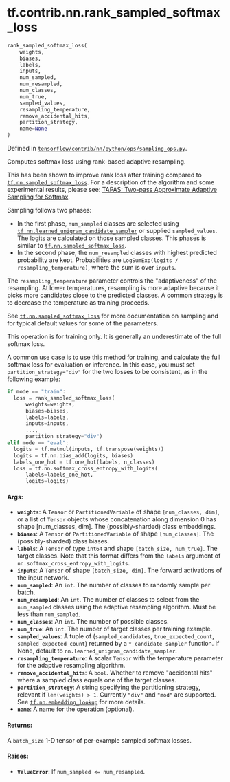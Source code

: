 <div itemscope itemtype="http://developers.google.com/ReferenceObject">
<meta itemprop="name" content="tf.contrib.nn.rank_sampled_softmax_loss" />
</div>

# tf.contrib.nn.rank_sampled_softmax_loss

``` python
rank_sampled_softmax_loss(
    weights,
    biases,
    labels,
    inputs,
    num_sampled,
    num_resampled,
    num_classes,
    num_true,
    sampled_values,
    resampling_temperature,
    remove_accidental_hits,
    partition_strategy,
    name=None
)
```



Defined in [`tensorflow/contrib/nn/python/ops/sampling_ops.py`](https://www.tensorflow.org/code/tensorflow/contrib/nn/python/ops/sampling_ops.py).

Computes softmax loss using rank-based adaptive resampling.

This has been shown to improve rank loss after training compared to
[`tf.nn.sampled_softmax_loss`](../../../tf/nn/sampled_softmax_loss.md). For a description of the algorithm and some
experimental results, please see: [TAPAS: Two-pass Approximate Adaptive
Sampling for Softmax](https://arxiv.org/abs/1707.03073).

Sampling follows two phases:
* In the first phase, `num_sampled` classes are selected using
  [`tf.nn.learned_unigram_candidate_sampler`](../../../tf/nn/learned_unigram_candidate_sampler.md) or supplied `sampled_values`.
  The logits are calculated on those sampled classes. This phases is
  similar to [`tf.nn.sampled_softmax_loss`](../../../tf/nn/sampled_softmax_loss.md).
* In the second phase, the `num_resampled` classes with highest predicted
  probability are kept. Probabilities are
  `LogSumExp(logits / resampling_temperature)`, where the sum is over
  `inputs`.

The `resampling_temperature` parameter controls the "adaptiveness" of the
resampling. At lower temperatures, resampling is more adaptive because it
picks more candidates close to the predicted classes. A common strategy is
to decrease the temperature as training proceeds.

See [`tf.nn.sampled_softmax_loss`](../../../tf/nn/sampled_softmax_loss.md) for more documentation on sampling and
for typical default values for some of the parameters.

This operation is for training only. It is generally an underestimate of
the full softmax loss.

A common use case is to use this method for training, and calculate the full
softmax loss for evaluation or inference. In this case, you must set
`partition_strategy="div"` for the two losses to be consistent, as in the
following example:

```python
if mode == "train":
  loss = rank_sampled_softmax_loss(
      weights=weights,
      biases=biases,
      labels=labels,
      inputs=inputs,
      ...,
      partition_strategy="div")
elif mode == "eval":
  logits = tf.matmul(inputs, tf.transpose(weights))
  logits = tf.nn.bias_add(logits, biases)
  labels_one_hot = tf.one_hot(labels, n_classes)
  loss = tf.nn.softmax_cross_entropy_with_logits(
      labels=labels_one_hot,
      logits=logits)
```

#### Args:

* <b>`weights`</b>: A `Tensor` or `PartitionedVariable` of shape `[num_classes, dim]`,
      or a list of `Tensor` objects whose concatenation along dimension 0
      has shape [num_classes, dim]. The (possibly-sharded) class embeddings.
* <b>`biases`</b>: A `Tensor` or `PartitionedVariable` of shape `[num_classes]`.
      The (possibly-sharded) class biases.
* <b>`labels`</b>: A `Tensor` of type `int64` and shape `[batch_size,
      num_true]`. The target classes. Note that this format differs from
      the `labels` argument of `nn.softmax_cross_entropy_with_logits`.
* <b>`inputs`</b>: A `Tensor` of shape `[batch_size, dim]`. The forward
      activations of the input network.
* <b>`num_sampled`</b>: An `int`. The number of classes to randomly sample per batch.
* <b>`num_resampled`</b>: An `int`. The number of classes to select from the
      `num_sampled` classes using the adaptive resampling algorithm. Must be
      less than `num_sampled`.
* <b>`num_classes`</b>: An `int`. The number of possible classes.
* <b>`num_true`</b>: An `int`.  The number of target classes per training example.
* <b>`sampled_values`</b>: A tuple of (`sampled_candidates`, `true_expected_count`,
      `sampled_expected_count`) returned by a `*_candidate_sampler` function.
      If None, default to `nn.learned_unigram_candidate_sampler`.
* <b>`resampling_temperature`</b>: A scalar `Tensor` with the temperature parameter
      for the adaptive resampling algorithm.
* <b>`remove_accidental_hits`</b>: A `bool`. Whether to remove "accidental hits"
      where a sampled class equals one of the target classes.
* <b>`partition_strategy`</b>: A string specifying the partitioning strategy, relevant
      if `len(weights) > 1`. Currently `"div"` and `"mod"` are supported.
      See [`tf.nn.embedding_lookup`](../../../tf/nn/embedding_lookup.md) for more details.
* <b>`name`</b>: A name for the operation (optional).


#### Returns:

A `batch_size` 1-D tensor of per-example sampled softmax losses.


#### Raises:

* <b>`ValueError`</b>: If `num_sampled <= num_resampled`.